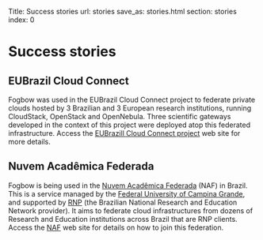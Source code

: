 Title: Success stories
url: stories
save_as: stories.html
section: stories
index: 0

# Success stories

## EUBrazil Cloud Connect

Fogbow was used in the EUBrazil Cloud Connect project to federate private clouds hosted by 3 Brazilian and 3 European research institutions, running CloudStack, OpenStack and OpenNebula. Three scientific gateways developed in the context of this project were deployed atop this federated infrastructure. Access the <a href="http://eubrazilcloudconnect.eu/" target="_blank">EUBrazill Cloud Connect project</a> web site for more details. 

## Nuvem Acadêmica Federada

Fogbow is being used in the <a href="http://portal.naf.lsd.ufcg.edu.br/" target="_blank">Nuvem Acadêmica Federada</a> (NAF) in Brazil. This is a service managed by the <a href="http://www.ufcg.edu.br" target="_blank">Federal University of Campina Grande</a>, and supported by <a href="http://www.rnp.br" target="_blank">RNP</a> (the Brazilian National Research and Education Network provider). It aims to federate cloud infrastructures from dozens of Research and Education institutions across Brazil that are RNP clients. Access the <a href="http://portal-naf.fogbowcloud.org/" target="_blank">NAF</a> web site for details on how to join this federation.
